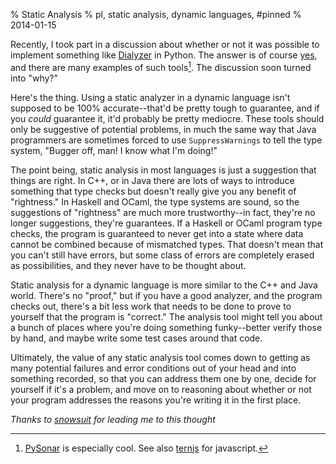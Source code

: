 % Static Analysis
% pl, static analysis, dynamic languages, #pinned
% 2014-01-15


Recently, I took part in a discussion about whether or not it was possible to
implement something like [Dialyzer][1] in Python. The answer is of course
[yes][2], and there are many examples of such tools[^1]. The discussion
soon turned into "why?"

Here's the thing. Using a static analyzer in a dynamic language isn't supposed
to be 100% accurate--that'd be pretty tough to guarantee, and if you _could_
guarantee it, it'd probably be pretty mediocre. These tools should only be
suggestive of potential problems, in much the same way that Java programmers
are sometimes forced to use `SuppressWarnings` to tell the type system,
"Bugger off, man! I know what I'm doing!"

The point being, static analysis in most languages is just a suggestion that
things are right. In C++, or in Java there are lots of ways to introduce
something that type checks but doesn't really give you any benefit of
"rightness." In Haskell and OCaml, the type systems are sound, so the
suggestions of "rightness" are much more trustworthy--in fact, they're no
longer suggestions, they're guarantees. If a Haskell or OCaml program type
checks, the program is guaranteed to never get into a state where data cannot
be combined because of mismatched types. That doesn't mean that you can't
still have errors, but some class of errors are completely erased as
possibilities, and they never have to be thought about.

Static analysis for a dynamic language is more similar to the C++ and Java
world. There's no "proof," but if you have a good analyzer, and the program
checks out, there's a bit less work that needs to be done to prove to yourself
that the program is "correct." The analysis tool might tell you about a bunch
of places where you're doing something funky--better verify those by hand, and
maybe write some test cases around that code.

Ultimately, the value of any static analysis tool comes down to getting as
many potential failures and error conditions out of your head and into
something recorded, so that you can address them one by one, decide for
yourself if it's a problem, and move on to reasoning about whether or not your
program addresses the reasons you're writing it in the first place.

_Thanks to [snowsuit][4] for leading me to this thought_

  
[^1]: [PySonar](https://yinwang0.wordpress.com/2010/09/12/pysonar/) is especially cool. See also [ternjs][6] for javascript.


   [1]: http://www.erlang.org/doc/man/dialyzer.html

   [2]: http://stackoverflow.com/questions/35470/are-there-any-static-analysis-tools-for-python

   [3]: note-pysonar

   [4]: http://snowsuit.github.io

   [6]: http://ternjs.net/


